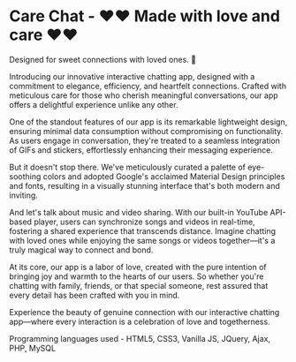 # Care Chat - ❤️❤️ Made with love and care ❤️❤️
Designed for sweet connections with loved ones. 💖

Introducing our innovative interactive chatting app, designed with a commitment to elegance, efficiency, and heartfelt connections. Crafted with meticulous care for those who cherish meaningful conversations, our app offers a delightful experience unlike any other.

One of the standout features of our app is its remarkable lightweight design, ensuring minimal data consumption without compromising on functionality. As users engage in conversation, they're treated to a seamless integration of GIFs and stickers, effortlessly enhancing their messaging experience.

But it doesn't stop there. We've meticulously curated a palette of eye-soothing colors and adopted Google's acclaimed Material Design principles and fonts, resulting in a visually stunning interface that's both modern and inviting.

And let's talk about music and video sharing. With our built-in YouTube API-based player, users can synchronize songs and videos in real-time, fostering a shared experience that transcends distance. Imagine chatting with loved ones while enjoying the same songs or videos together—it's a truly magical way to connect and bond.

At its core, our app is a labor of love, created with the pure intention of bringing joy and warmth to the hearts of our users. So whether you're chatting with family, friends, or that special someone, rest assured that every detail has been crafted with you in mind.

Experience the beauty of genuine connection with our interactive chatting app—where every interaction is a celebration of love and togetherness.

Programming languages used - HTML5, CSS3, Vanilla JS, JQuery, Ajax, PHP, MySQL
